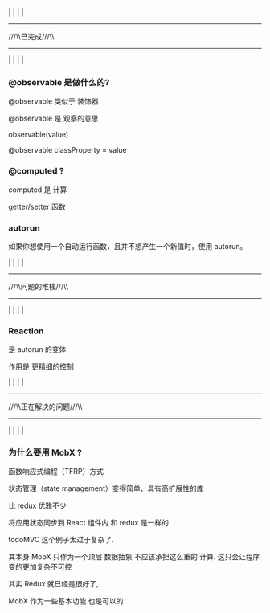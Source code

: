 

|
|
|
|
***
///\\\已完成///\\\
***
|
|
|
|



### @observable 是做什么的?

@observable 类似于 装饰器

@observable 是 观察的意思

observable(value)

@observable classProperty = value


### @computed ?

computed 是 计算

getter/setter 函数



### autorun

如果你想使用一个自动运行函数，且并不想产生一个新值时，使用 autorun。



|
|
|
|
***
///\\\问题的堆栈///\\\
***
|
|
|
|











### Reaction

是 autorun 的变体

作用是 更精细的控制




|
|
|
|
***
///\\\正在解决的问题///\\\
***
|
|
|
|





### 为什么要用 MobX ?

函数响应式编程（TFRP）方式

状态管理（state management）变得简单、具有高扩展性的库


比 redux 优雅不少

将应用状态同步到 React 组件内 和 redux 是一样的





todoMVC 这个例子太过于复杂了. 

其本身 MobX 只作为一个顶层 数据抽象 不应该承担这么重的 计算. 这只会让程序变的更加复杂不可控

其实 Redux 就已经是很好了, 

MobX 作为一些基本功能 也是可以的












